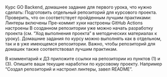 Курс GO Backend, домашнее задание  для первого урока, что нужно сделать:
Подготовить отдельный репозиторий для курсового проекта. Проверить, что он соответствует пройденным лучшим практиками:
Линтеры включены
Пре-коммит хуки настроены
GitHub Actions настроены
В созданном репозитории уже можно начать разработку проекта (см. “Ход выполнения проекта” в методических материалах к уроку).
Домашние задания по курсу можно выполнять как в отдельном, так и в уже имеющемся репозитории. Важно, чтобы репозиторий для домашек также соответствовал лучшим практикам.

В комментарий к ДЗ приложите ссылки на репозитории из пунктов (1) и (3).
Опишите ваши текущие наработки по курсовому проекту. Например “Создал репозиторий и настроил линтеры, завел README”.
